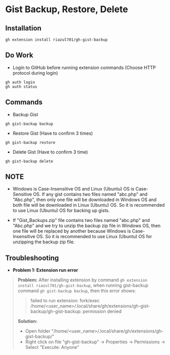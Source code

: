 # Gist Backup, Restore, Delete

## Installation

```shellscript
gh extension install riazul701/gh-gist-backup
```

## Do Work

* Login to GitHub before running extension commands (Choose HTTP protocol during login)
```shellscript
gh auth login
gh auth status
```

## Commands

* Backup Gist
```shellscript
gh gist-backup backup
```

* Restore Gist (Have to confirm 3 times)
```shellscript
gh gist-backup restore
```

* Delete Gist (Have to confirm 3 time)
```shellscript
gh gist-backup delete
```

## NOTE

* Windows is Case-Insensitive OS and Linux (Ubuntu) OS is Case-Sensitive OS. If any gist contains two files named "abc.php" and "Abc.php", then only one file will be downloaded in Windows OS and both file will be downloaded in Linux (Ubuntu) OS. So it is recommended to use Linux (Ubuntu) OS for backing up gists.

* If "Gist_Backups.zip" file contains two files named "abc.php" and "Abc.php" and we try to unzip the backup zip file in Windows OS, then one file will be replaced by another because Windows is Case-Insensitive OS. So it is recommended to use Linux (Ubuntu) OS for unzipping the backup zip file.

## Troubleshooting

* **Problem 1: Extension run error**

> **Problem:** After installing extension by command `gh extension install riazul701/gh-gist-backup`, when running gist-backup command `gh gist-backup backup`, then this error shows:
>> failed to run extension: fork/exec /home/<user_name>/.local/share/gh/extensions/gh-gist-backup/gh-gist-backup: permission denied
>
> **Solution:** 
> * Open folder "/home/<user_name>/.local/share/gh/extensions/gh-gist-backup/"
> * Right click on file "gh-gist-backup" -> Properties -> Permissions -> Select "Execute: Anyone"

